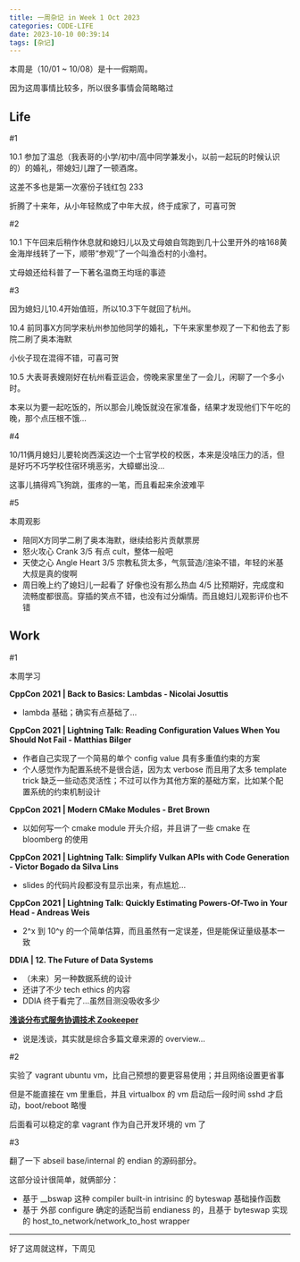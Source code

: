 ```yaml
---
title: 一周杂记 in Week 1 Oct 2023
categories: CODE-LIFE
date: 2023-10-10 00:39:14
tags: [杂记]
---
```

本周是（10/01 ~ 10/08）是十一假期周。

因为这周事情比较多，所以很多事情会简略略过

## Life

\#1

10.1 参加了温总（我表哥的小学/初中/高中同学兼发小，以前一起玩的时候认识的）的婚礼，带媳妇儿蹭了一顿酒席。

这差不多也是第一次塞份子钱红包 233

折腾了十来年，从小年轻熬成了中年大叔，终于成家了，可喜可贺

\#2

10.1 下午回来后稍作休息就和媳妇儿以及丈母娘自驾跑到几十公里开外的啥168黄金海岸线转了一下，顺带“参观”了一个叫渔岙村的小渔村。

丈母娘还给科普了一下著名温商王均瑶的事迹

\#3

因为媳妇儿10.4开始值班，所以10.3下午就回了杭州。

10.4 前同事X方同学来杭州参加他同学的婚礼，下午来家里参观了一下和他去了影院二刷了奥本海默

小伙子现在混得不错，可喜可贺

10.5 大表哥表嫂刚好在杭州看亚运会，傍晚来家里坐了一会儿，闲聊了一个多小时。

本来以为要一起吃饭的，所以那会儿晚饭就没在家准备，结果才发现他们下午吃的晚，那个点压根不饿...

\#4

10/11俩月媳妇儿要轮岗西溪这边一个士官学校的校医，本来是没啥压力的活，但是好巧不巧学校住宿环境恶劣，大蟑螂出没...

这事儿搞得鸡飞狗跳，蛋疼的一笔，而且看起来余波难平

\#5

本周观影

- 陪同X方同学二刷了奥本海默，继续给影片贡献票房
- 怒火攻心 Crank 3/5 有点 cult，整体一般吧
- 天使之心 Angle Heart 3/5 宗教私货太多，气氛营造/渲染不错，年轻的米基大叔是真的俊啊
- 周日晚上约了媳妇儿一起看了 好像也没有那么热血 4/5 比预期好，完成度和流畅度都很高。穿插的笑点不错，也没有过分煽情。而且媳妇儿观影评价也不错

## Work

\#1

本周学习

**CppCon 2021 | Back to Basics: Lambdas - Nicolai Josuttis**

- lambda 基础；确实有点基础了…

**CppCon 2021 | Lightning Talk: Reading Configuration Values When You Should Not Fail - Matthias Bilger**

- 作者自己实现了一个简易的单个 config value 具有多重值约束的方案
- 个人感觉作为配置系统不是很合适，因为太 verbose 而且用了太多 template trick 缺乏一些动态灵活性；不过可以作为其他方案的基础方案，比如某个配置系统的约束机制设计

**CppCon 2021 | Modern CMake Modules - Bret Brown**

- 以如何写一个 cmake module 开头介绍，并且讲了一些 cmake 在 bloomberg 的使用

**CppCon 2021 | Lightning Talk: Simplify Vulkan APIs with Code Generation - Victor Bogado da Silva Lins**

- slides 的代码片段都没有显示出来，有点尴尬…

**CppCon 2021 | Lightning Talk: Quickly Estimating Powers-Of-Two in Your Head - Andreas Weis**

- 2^x 到 10^y 的一个简单估算，而且虽然有一定误差，但是能保证量级基本一致

**DDIA | 12. The Future of Data Systems**

- （未来）另一种数据系统的设计
- 还讲了不少 tech ethics 的内容
- DDIA 终于看完了…虽然目测没吸收多少

**[浅谈分布式服务协调技术 Zookeeper](http://www.linkedkeeper.com/detail/blog.action?bid=1014)**

- 说是浅谈，其实就是综合多篇文章来源的 overview...

\#2

实验了 vagrant ubuntu vm，比自己预想的要更容易使用；并且网络设置更省事

但是不能直接在 vm 里重启，并且 virtualbox 的 vm 启动后一段时间 sshd 才启动，boot/reboot 略慢

后面看可以稳定的拿 vagrant 作为自己开发环境的 vm 了

\#3

翻了一下 abseil base/internal 的 endian 的源码部分。

这部分设计很简单，就俩部分：

- 基于 __bswap 这种 compiler built-in intrisinc 的 byteswap 基础操作函数
- 基于 外部 configure 确定的适配当前 endianess 的，且基于 byteswap 实现的 host_to_network/network_to_host wrapper

---

好了这周就这样，下周见
